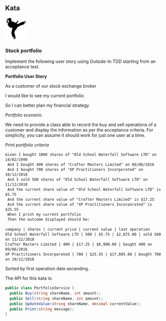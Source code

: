 ## Kata
![ ](kata.png)

### Stock portfolio

Implement the following user story using Outside-In TDD starting from an acceptance test.

**Portfolio User Story**

As a customer of our stock exchange broker

I would like to see my current portfolio

So I can better plan my financial strategy

*Portfolio scenario*

We need to provide a class able to record the buy and sell operations of a customer and display the information as per the acceptance criteria. For simplicity, you can assume it should work for just one user at a time.

*Print portfolio criteria*

```gherkin
Given I bought 1000 shares of "Old School Waterfall Software LTD" on 14/02/1990
 And I bought 400 shares of "Crafter Masters Limited" on 09/06/2016
 And I bought 700 shares of "XP Practitioners Incorporated" on 10/12/2018
 And I sold 500 shares of "Old School Waterfall Software LTD" on 11/12/2018
 And the current share value of "Old School Waterfall Software LTD" is $5.75
 And the current share value of "Crafter Masters Limited" is $17.25
 And the current share value of "XP Practitioners Incorporated" is $25.55
 When I print my current portfolio
 Then the outcome displayed should be:

company | shares | current price | current value | last operation
Old School Waterfall Software LTD | 500 | $5.75 | $2,875.00 | sold 500 on 11/12/2018
Crafter Masters Limited | 400 | $17.25 | $6,900.00 | bought 400 on 09/06/2016
XP Practitioners Incorporated | 700 | $25.55 | $17,885.00 | bought 700 on 10/12/2018
```

Sorted by first operation date ascending.

The API for this kata is:

```csharp
public class PortfolioService {
  public Buy(string shareName, int amount);
  public Sell(string shareName, int amount);
  public UpdateValue(string shareName, decimal currentValue);
  public Print(string message);
}
```
